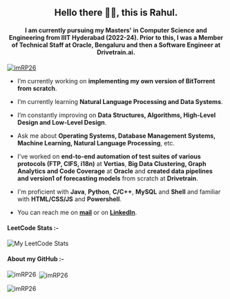 <h2 align="center">Hello there 👋🏻, this is Rahul.</h2>
<h4 align="center">I am currently pursuing my Masters' in Computer Science and Engineering from IIIT Hyderabad (2022-24). Prior to this, I was a Member of Technical Staff at Oracle, Bengaluru and then a Software Engineer at Drivetrain.ai.</h4>

<p align="left"> <a href="https://github.com/ryo-ma/github-profile-trophy"><img src="https://github-profile-trophy.vercel.app/?username=imRP26&column=-1&margin-w=15" alt="imRP26" /></a> </p>

- I’m currently working on **implementing my own version of BitTorrent from scratch**.

- I’m currently learning **Natural Language Processing and Data Systems**.

- I’m constantly improving on **Data Structures, Algorithms, High-Level Design and Low-Level Design**.

- Ask me about **Operating Systems, Database Management Systems, Machine Learning, Natural Language Processing**, etc.

- I've worked on **end-to-end automation of test suites of various protocols (FTP, CIFS, i18n)** at **Vertias**, **Big Data Clustering, Graph Analytics and Code Coverage** at **Oracle** and **created data pipelines and version1 of forecasting models** from scratch at **Drivetrain**.

- I'm proficient with **Java**, **Python**, **C/C++**, **MySQL** and **Shell** and familiar with **HTML/CSS/JS** and **Powershell**.

- You can reach me on **[mail](rahulpadhy.15.09.1996@gmail.com)** or on **[LinkedIn](https://www.linkedin.com/in/rahulpadhy1996/)**.


<h4 align="left">LeetCode  Stats :-</h4>

![My LeetCode Stats](https://leetcard.jacoblin.cool/rahul1003?width=1000&height=430&theme=dark&font=Roboto&ext=heatmap)

<h4 align="left">About my GitHub :-</h4>

<p><img align="left" src="https://github-readme-stats.vercel.app/api/top-langs?username=imRP26&show_icons=true&theme=dark&locale=en&layout=compact&card_width=485" alt="imRP26" /></p>

<p>&nbsp;<img align="center" src="https://github-readme-stats.vercel.app/api?username=imRP26&show_icons=true&theme=dark&locale=en&layout=compact&card_width=485" alt="imRP26" /></p> 

<p><img align="center" src="https://github-readme-streak-stats.herokuapp.com/?user=imRP26&theme=dark&locale=en&card_width=1000" alt="imRP26" /></p>

<!---
imRP26/imRP26 is a ✨ special ✨ repository because its `README.md` (this file) appears on your GitHub profile.
You can click the Preview link to take a look at your changes.
--->
